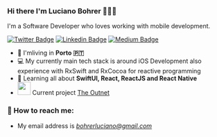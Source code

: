 
### Hi there I'm Luciano Bohrer 👨🏻‍💻
I'm a Software Developer who loves working with mobile development.

[![Twitter Badge](https://img.shields.io/badge/-@lubss-1ca0f1?style=flat-square&labelColor=1ca0f1&logo=twitter&logoColor=white&link=https://twitter.com/lubss)](https://twitter.com/lubss) 
[![Linkedin Badge](https://img.shields.io/badge/-lucianobohrer-blue?style=flat-square&logo=Linkedin&logoColor=white&link=https://www.linkedin.com/in/lucianobohrer/)](https://www.linkedin.com/in/lucianobohrer/) [
![Medium Badge](https://img.shields.io/badge/-@lucianobohrer-03a57a?style=flat-square&labelColor=000000&logo=Medium&link=https://medium.com/@lucianobohrer/)](https://medium.com/@lucianobohrer/)


- 📍 I'mliving in **Porto 🇵🇹**
- :computer: My currently  main tech stack is around iOS Development also experience with RxSwift and RxCocoa for reactive programming
- 🌱 Learning all about **SwiftUI, React, ReactJS and React Native**
- <img src="https://media.giphy.com/media/WUlplcMpOCEmTGBtBW/giphy.gif" width="30"> Current project [The Outnet](https://apps.apple.com/gb/app/the-outnet-designer-outlet/id421387883)


### 📩 How to reach me:

- My email address is *bohrerluciano@gmail.com*
